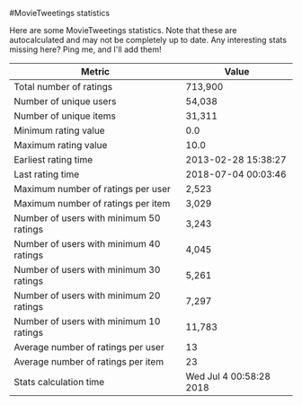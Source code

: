 #MovieTweetings statistics

Here are some MovieTweetings statistics. Note that these are autocalculated and may not be completely up to date. Any interesting stats missing here? Ping me, and I'll add them!

Metric | Value
--- | ---
Total number of ratings                 | 713,900
Number of unique users                  | 54,038
Number of unique items                  | 31,311
Minimum rating value                    | 0.0
Maximum rating value                    | 10.0
Earliest rating time                    | 2013-02-28 15:38:27
Last rating time                        | 2018-07-04 00:03:46
Maximum number of ratings per user      | 2,523
Maximum number of ratings per item      | 3,029
Number of users with minimum 50 ratings | 3,243
Number of users with minimum 40 ratings | 4,045
Number of users with minimum 30 ratings | 5,261
Number of users with minimum 20 ratings | 7,297
Number of users with minimum 10 ratings | 11,783
Average number of ratings per user      | 13
Average number of ratings per item      | 23
Stats calculation time                  | Wed Jul  4 00:58:28 2018

